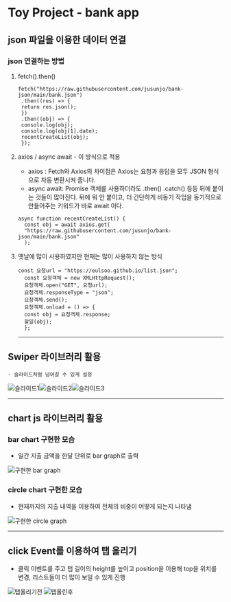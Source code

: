 # Toy Project - bank app

## json 파일을 이용한 데이터 연결

### json 연결하는 방법

1. fetch().then()
   ```
   fetch("https://raw.githubusercontent.com/jusunjo/bank-json/main/bank.json")
    .then((res) => {
    return res.json();
    })
    .then((obj) => {
    console.log(obj);
    console.log(obj[1].date);
    recentCreateList(obj);
    });
   ```
1. axios / async await - 이 방식으로 적용

   - axios : Fetch와 Axios의 차이점은 Axios는 요청과 응답을 모두 JSON 형식으로 자동 변환시켜 줍니다.
   - async await: Promise 객체를 사용하더라도 .then() .catch() 등등 뒤에 붙이는 것들이 많아진다.
     뒤에 뭐 안 붙이고, 더 간단하게 비동기 작업을 동기적으로 만들어주는 키워드가 바로 await 이다.

   ```
   async function recentCreateList() {
     const obj = await axios.get(
     "https://raw.githubusercontent.com/jusunjo/bank-json/main/bank.json"
     );

   ```

1. 옛날에 많이 사용하였지만 현재는 많이 사용하지 않는 방식
   ```
   const 요청url = "https://eulsoo.github.io/list.json";
     const 요청객체 = new XMLHttpRequest();
     요청객체.open("GET", 요청url);
     요청객체.responseType = "json";
     요청객체.send();
     요청객체.onload = () => {
     const obj = 요청객체.response;
     할일(obj);
     };
   ```
   ***

## Swiper 라이브러리 활용

    - 슬라이드처럼 넘어갈 수 있게 설정

![슬라이드1](https://raw.githubusercontent.com/youahleum/Toy-Project/master/image/index.jpg?token=GHSAT0AAAAAABTSKQMAOWIOGWJZGBN4AZKQYT2KF2A)![슬라이드2](https://raw.githubusercontent.com/youahleum/Toy-Project/master/image/index3.jpg?token=GHSAT0AAAAAABTSKQMBCU3GTCB24U557XQEYT2KIBA)![슬라이드3](https://raw.githubusercontent.com/youahleum/Toy-Project/master/image/index4.jpg?token=GHSAT0AAAAAABTSKQMBBMDPHRRJJ37RL4M4YT2KIOA)

---

## chart js 라이브러리 활용

### bar chart 구현한 모습

- 일간 지출 금액을 한달 단위로 bar graph로 출력

![구현한 bar graph](https://raw.githubusercontent.com/youahleum/Toy-Project/master/image/chart1.jpg?token=GHSAT0AAAAAABTSKQMAARBLRVR6XU7NZKUKYT2J4CQ)

### circle chart 구현한 모습

- 현재까지의 지출 내역을 이용하여 전체의 비중이 어떻게 되는지 나타냄

![구현한 circle graph](https://raw.githubusercontent.com/youahleum/Toy-Project/master/image/chart2.jpg?token=GHSAT0AAAAAABTSKQMB7XKN2PGSGILENFJIYT2J3QA)

---

## click Event를 이용하여 탭 올리기

- 클릭 이벤트를 주고 탭 길이의 height를 높이고 position을 이용해 top을 위치를 변경, 리스트들이 더 많이 보일 수 있게 진행

![탭올리기전](https://raw.githubusercontent.com/youahleum/Toy-Project/master/image/index.jpg?token=GHSAT0AAAAAABTSKQMAOWIOGWJZGBN4AZKQYT2KF2A) ![탭올린후](https://raw.githubusercontent.com/youahleum/Toy-Project/master/image/index2.jpg?token=GHSAT0AAAAAABTSKQMBDPDYLK4KF3IHDX6YYT2KG6Q)
